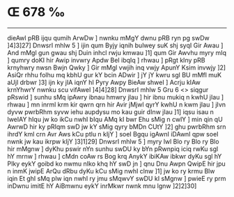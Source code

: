 # Œ 678 ‰
---
dieAwl pRB ijqu qumih ArwDw ] nwnku mMgY dwnu pRB ryn pg swDw
]4]3]27] DnwsrI mhlw 5 ] ijin qum Byjy iqnih bulwey suK shj syqI
Gir Awau ] And mMgl gun gwau shj Duin inhcl rwju kmwau ]1] qum
Gir Awvhu myry mIq ] qumry doKI hir Awip invwry Apdw BeI ibqIq ]
rhwau ] pRgt kIny pRB krnyhwry nwsn Bwjn Qwky ] Gir mMgl vwjih inq
vwjy ApunY Ksim invwjy ]2] AsiQr rhhu folhu mq kbhU gur kY bcin
ADwir ] jY jY kwru sgl BU mMfl muK aUjl drbwr ]3] ijn ky jIA iqnY
hI Pyry Awpy BieAw shweI ] Acrju kIAw krnYhwrY nwnku scu vifAweI
]4]4]28]
DnwsrI mhlw 5 Gru 6
<> siqgur pRswid ]
sunhu sMq ipAwry ibnau hmwry jIau ] hir ibnu mukiq n kwhU jIau ] rhwau
] mn inrml krm kir qwrn qrn hir Avir jMjwl qyrY kwhU n kwm jIau
] jIvn dyvw pwrbRhm syvw iehu aupdysu mo kau guir dInw jIau ]1] iqsu
isau n lweIAY hIqu jw ko ikCu nwhI bIqu AMq kI bwr Ehu sMig n cwlY ]
min qin qU AwrwD hir ky pRIqm swD jw kY sMig qyry bMDn CUtY ]2] ghu
pwrbRhm srn ihrdY kml crn Avr Aws kCu ptlu n kIjY ] soeI Bgqu
igAwnI iDAwnI qpw soeI nwnk jw kau ikrpw kIjY ]3]1]29] DnwsrI
mhlw 5 ] myry lwl Blo ry Blo ry Blo hir mMgnw ] dyKhu pswir nYn sunhu
swDU ky bYn pRwnpiq iciq rwKu sgl hY mrnw ] rhwau ] cMdn coAw rs Bog
krq AnykY ibiKAw ibkwr dyKu sgl hY PIky eykY goibd ko nwmu nIko khq hY
swD jn ] qnu Dnu Awpn QwipE hir jpu n inmK jwipE ArQu dRbu dyKu
kCu sMig nwhI clnw ]1] jw ko ry krmu Blw iqin Et ghI sMq plw iqn
nwhI ry jmu sMqwvY swDU kI sMgnw ] pwieE ry prm inDwnu imitE hY
AiBmwnu eykY inrMkwr nwnk mnu lgnw ]2]2]30]
####
